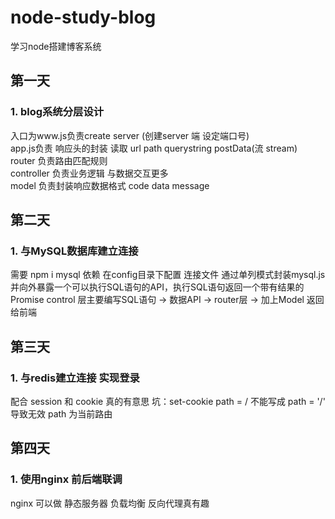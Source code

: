 # node-study-blog
学习node搭建博客系统

## 第一天
### 1. blog系统分层设计 
入口为www.js负责create server (创建server 端 设定端口号)  
app.js负责 响应头的封装 读取 url path querystring postData(流 stream)  
router 负责路由匹配规则  
controller 负责业务逻辑 与数据交互更多  
model 负责封装响应数据格式 code data message  

## 第二天

### 1. 与MySQL数据库建立连接
需要 npm i mysql 依赖
在config目录下配置 连接文件
通过单列模式封装mysql.js并向外暴露一个可以执行SQL语句的API，执行SQL语句返回一个带有结果的Promise
control 层主要编写SQL语句 -> 数据API -> router层 -> 加上Model 返回给前端


## 第三天

### 1. 与redis建立连接 实现登录
配合 session 和 cookie 真的有意思
坑：set-cookie path = / 不能写成 path = '/' 导致无效 path 为当前路由


## 第四天

### 1. 使用nginx 前后端联调
nginx 可以做 静态服务器 负载均衡
反向代理真有趣
